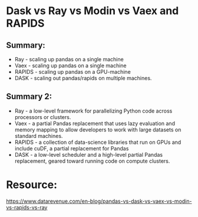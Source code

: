 
# Dask vs Ray vs Modin vs Vaex and RAPIDS

## Summary:
* Ray - scaling up pandas on a single machine
* Vaex - scaling up pandas on a single machine
* RAPIDS - scaling up pandas on a GPU-machine
* DASK - scaling out pandas/rapids on multiple machines. 


## Summary 2:
* Ray - a low-level framework for parallelizing Python code across processors or clusters.
* Vaex - a partial Pandas replacement that uses lazy evaluation and memory mapping to allow developers to work with large datasets on standard machines.
* RAPIDS - a collection of data-science libraries that run on GPUs and include cuDF, a partial replacement for Pandas
* DASK - a low-level scheduler and a high-level partial Pandas replacement, geared toward running code on compute clusters.

# Resource: 
https://www.datarevenue.com/en-blog/pandas-vs-dask-vs-vaex-vs-modin-vs-rapids-vs-ray 